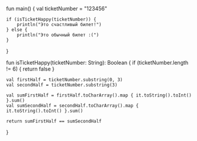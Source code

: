 fun main() {
    val ticketNumber = "123456"

    if (isTicketHappy(ticketNumber)) {
        println("Это счастливый билет!")
    } else {
        println("Это обычный билет :(")
    }
}

fun isTicketHappy(ticketNumber: String): Boolean {
    if (ticketNumber.length != 6) {
        return false
    }

    val firstHalf = ticketNumber.substring(0, 3)
    val secondHalf = ticketNumber.substring(3)

    val sumFirstHalf = firstHalf.toCharArray().map { it.toString().toInt() }.sum()
    val sumSecondHalf = secondHalf.toCharArray().map { it.toString().toInt() }.sum()

    return sumFirstHalf == sumSecondHalf
}
